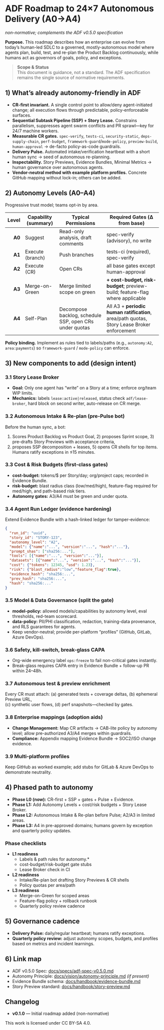 # ADF Roadmap to 24×7 Autonomous Delivery (A0→A4)
_non-normative; complements the ADF v0.5.0 specification_

**Purpose.** This roadmap describes how an enterprise can evolve from today’s human-led SDLC to a governed, mostly-autonomous model where agents plan, build, test, and re-plan the Product Backlog continuously, while humans act as governors of goals, policy, and exceptions.

> **Scope & Status**  
> This document is guidance, not a standard. The ADF specification remains the single source of normative requirements.

## 1) What’s already autonomy-friendly in ADF
- **CR-first invariant.** A single control point to allow/deny agent-initiated change; all execution flows through predictable, policy-enforceable surfaces.
- **Sequential Subtask Pipeline (SSP) + Story Lease.** Constrains parallelism, suppresses agent swarm conflicts and PR sprawl—key for 24/7 machine workers.
- **Measurable CR gates.** `spec-verify`, `tests-ci`, `security-static`, `deps-supply-chain`, `perf-budget`, `framework-guard`/`mode-policy`, `preview-build`, `human-approval` → de-facto policy-as-code guardrails.
- **Delivery Pulse.** Automated intake/verification heartbeat with a short human sync → seed of autonomous re-planning.
- **Inspectability.** Story Previews, Evidence Bundles, Minimal Metrics → human governance over autonomous agents.
- **Vendor-neutral method with example platform profiles.** Concrete GitHub mapping without lock-in; others can be added.

## 2) Autonomy Levels (A0–A4)
Progressive trust model; teams opt-in by area.

| Level | Capability (summary) | Typical Permissions | Required Gates (Δ from base) |
|------:|----------------------|---------------------|------------------------------|
| **A0** | Suggest | Read-only analysis, draft comments | spec-verify (advisory), no write |
| **A1** | Execute (branch) | Push branches | tests-ci (required), spec-verify |
| **A2** | Execute (CR) | Open CRs | all base gates except human-approval |
| **A3** | Merge-on-Green | Merge limited scope on green | **+ cost-budget, risk-budget**; preview-build; feature-flag where applicable |
| **A4** | Self-Plan | Decompose backlog, schedule SSP, open CRs under quotas | All A3 + **periodic human ratification**, area/path quotas, Story Lease Broker enforcement |

**Policy binding.** Implement as rules tied to labels/paths (e.g., `autonomy:A2`, `area:payments`) so `framework-guard` / `mode-policy` can enforce.

## 3) New components to add (design intent)
### 3.1 Story Lease Broker
- **Goal:** Only one agent has “write” on a Story at a time; enforce org/team WIP limits.  
- **Mechanics:** labels `lease:active|released`, status check `adf/lease-broker`, hard block on second writer, auto-release on CR merge.

### 3.2 Autonomous Intake & Re-plan (pre-Pulse bot)
Before the human sync, a bot:
1) Scores Product Backlog vs Product Goal, 2) proposes Sprint scope, 3) pre-drafts Story Previews with acceptance criteria,  
4) proposes SSP decomposition + leases, 5) opens CR shells for top items. Humans ratify exceptions in ≤15 minutes.

### 3.3 Cost & Risk Budgets (first-class gates)
- **cost-budget:** tokens/$ per Story/day; org/project caps; recorded in Evidence Bundle.  
- **risk-budget:** blast radius class (low/med/high), feature-flag required for med/high, and path-based risk tiers.  
- **Autonomy gates:** A3/A4 must be green and under quota.

### 3.4 Agent Run Ledger (evidence hardening)
Extend Evidence Bundle with a hash-linked ledger for tamper-evidence:

```json
{
  "run_id": "uuid",
  "story_id": "STORY-123",
  "autonomy_level": "A2",
  "model": {"name":"...", "version":"...", "hash":"..."},
  "prompt_shas": ["sha256:..."],
  "tools": [{"name":"...", "version":"..."}],
  "datasets": [{"name":"...", "version":"...", "hash":"..."}],
  "cost": {"tokens": 12345, "usd": 1.23},
  "risk": {"blast_radius":"low","feature_flag":true},
  "evidence_hash": "sha256:...",
  "prev_hash": "sha256:...",
  "hash": "sha256:..."
} 
```

### 3.5 Model & Data Governance (split the gate)
- **model-policy:** allowed models/capabilities by autonomy level, eval thresholds, red-team scorecard.
- **data-policy:** PII/PHI classification, redaction, training-data provenance, and RLS guarantees for agents.
- Keep vendor-neutral; provide per-platform “profiles” (GitHub, GitLab, Azure DevOps).

### 3.6 Safety, kill-switch, break-glass CAPA
- Org-wide emergency label `ops:freeze` to fail non-critical gates instantly.
- Break-glass requires CAPA entry in Evidence Bundle + follow-up PR within 24–48h.

### 3.7 Autonomous test & preview enrichment
Every CR must attach: (a) generated tests + coverage deltas, (b) ephemeral Preview URL,  
(c) synthetic user flows, (d) perf snapshots—checked by gates.

### 3.8 Enterprise mappings (adoption aids)
- **Change Management:** Map CR artifacts → CAB-lite policy by autonomy level; allow pre-authorized A3/A4 merges within guardrails.
- **Compliance:** Appendix mapping Evidence Bundle → SOC2/ISO change evidence.

### 3.9 Multi-platform profiles
Keep GitHub as worked example; add stubs for GitLab & Azure DevOps to demonstrate neutrality.

## 4) Phased path to autonomy
- **Phase L0 (now):** CR-first + SSP + gates + Pulse + Evidence.
- **Phase L1:** Add Autonomy Levels + cost/risk budgets + Story Lease Broker.
- **Phase L2:** Autonomous Intake & Re-plan before Pulse; A2/A3 in limited areas.
- **Phase L3:** A4 in pre-approved domains; humans govern by exception and quarterly policy updates.

### Phase checklists
- **L1 readiness**  
  - Labels & path rules for autonomy.*  
  - cost-budget/risk-budget gate stubs  
  - Lease Broker check in CI
- **L2 readiness**  
  - Intake/Re-plan bot drafting Story Previews & CR shells  
  - Policy quotas per area/path
- **L3 readiness**  
  - Merge-on-Green for scoped areas  
  - Feature-flag policy + rollback runbook  
  - Quarterly policy review cadence

## 5) Governance cadence
- **Delivery Pulse:** daily/regular heartbeat; humans ratify exceptions.
- **Quarterly policy review:** adjust autonomy scopes, budgets, and profiles based on metrics and incident learnings.

## 6) Link map
- ADF v0.5.0 Spec: [docs/specs/adf-spec-v0.5.0.md](../specs/adf-spec-v0.5.0.md)
- Autonomy Principle: [docs/vision/autonomy-principle.md](../vision/autonomy-principle.md) _(if present)_
- Evidence Bundle schema: [docs/handbook/evidence-bundle.md](../handbook/evidence-bundle.md)
- Story Preview standard: [docs/handbook/story-preview.md](../handbook/story-preview.md)

## Changelog
- **v0.1.0** — Initial roadmap added (non-normative)

This work is licensed under CC BY-SA 4.0.
